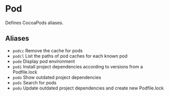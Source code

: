 Pod
========

Defines CocoaPods aliases.

Aliases
-------

  - `podcc` Remove the cache for pods
  - `podcl` List the paths of pod caches for each known pod
  - `pode` Display pod environment
  - `podi` Install project dependencies according to versions from a Podfile.lock
  - `podo` Show outdated project dependencies
  - `pods` Search for pods
  - `podu` Update outdated project dependencies and create new Podfile.lock 
